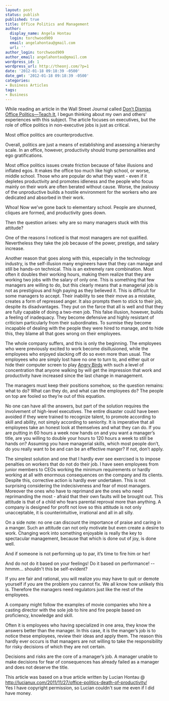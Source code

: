 ```yaml
---
layout: post
status: publish
published: true
title: Office Politics and Management
author:
  display_name: Angela Hontau
  login: torchwood909
  email: angelahontau@gmail.com
  url: ''
author_login: torchwood909
author_email: angelahontau@gmail.com
wordpress_id: 1
wordpress_url: http://theonj.com/?p=1
date: '2012-01-18 09:18:39 -0500'
date_gmt: '2012-01-18 09:18:39 -0500'
categories:
- Business Articles
tags:
- Business
---
```

<p style="text-align: center;">
<p>While reading an article in the Wall Street Journal called <a href="http://online.wsj.com/article/SB10001424053111904060604576570574190457198.html">Don’t Dismiss Office Politics—Teach It</a>, I begun thinking about my own and others’ experiences with this subject. The article focuses on executives, but the role of office politics in non-executive jobs is just as critical.</p>
<p>Most office politics are counterproductive.</p>
<p>Overall, politics are just a means of establishing and assessing a hierarchy scale. In an office, however, productivity should trump personalities and ego gratifications.</p>
<p>Most office politics issues create friction because of false illusions and inflated egos. It makes the office too much like high school, or worse, middle school. Those who are popular do what they want - even if it depletes productivity and promotes idleness and the people who focus mainly on their work are often berated without cause. Worse, the jealousy of the unproductive builds a hostile environment for the workers who are dedicated and absorbed in their work.</p>
<p>Whoa! Now we’ve gone back to elementary school. People are shunned, cliques are formed, and productivity goes down.</p>
<p>Then the question arises: why are so many managers stuck with this attitude?</p>
<p>One of the reasons I noticed is that most managers are not qualified. Nevertheless they take the job because of the power, prestige, and salary increase.</p>
<p>Another reason that goes along with this, especially in the technology industry, is the self-illusion many engineers have that they can manage and still be hands-on technical. This is an extremely rare combination. Most often it doubles their working hours, making them realize that they are working two jobs with the salary of only one. This is something that few managers are willing to do, but this clearly means that a managerial job is not as prestigious and high paying as they believed it. This is difficult for some managers to accept. Their inability to see their move as a mistake, creates a form of repressed anger. It also prompts them to stick to their job, despite its disadvantages. They put on the farce that all is well and that they are fully capable of doing a two-men job. This false illusion, however, builds a feeling of inadequacy. They become defensive and highly resistant of criticism particularly from their subordinates. To surmise they become incapable of dealing with the people they were hired to manage, and to hide this, they blame all that goes wrong on their employees.</p>
<p>The whole company suffers, and this is only the beginning. The employees who were previously excited to work become disillusioned, while the employees who enjoyed slacking off do so even more than usual. The employees who are simply lost have no one to turn to, and either quit or hide their computer screen to play <a href="http://chrome.angrybirds.com/">Angry Birds</a> with such a level of concentration that anyone walking by will get the impression that work and productivity have increased since the last change in management.</p>
<p>The managers must keep their positions somehow, so the question remains: what to do? What can they do, and what can the employees do? The people on top are fooled so they’re out of this equation.</p>
<p>No one can have all the answers, but part of the solution requires the involvement of high-level executives. The entire disaster could have been avoided if they were trained to recognize talent, to promote according to skill and ability, not simply according to seniority. It is imperative that all employees take an honest look at themselves and what they can do. If you are putting in 60 hours a week now hands on and you want a manager’s title, are you willing to double your hours to 120 hours a week to still be hands on? Assuming you have managerial skills, which most people don’t, do you really want to be and can be an effective manger? If not, don’t apply.</p>
<p>The simplest solution and one that I hardly ever see exercised is to impose penalties on workers that do not do their job. I have seen employees from junior members to CEOs working the minimum requirements or hardly working at all with enormous consequences on the company and its clients. Despite this, corrective action is hardly ever undertaken. This is not surprising considering the indecisiveness and fear of most managers. Moreover the ones who have to reprimand are the ones who need reprimanding the most - afraid that their own faults will be brought out. This attitude is that of a child who fears parental reproval more than anything. A company is designed for profit not love so this attitude is not only unacceptable, it is counterintuitive, irrational and all in all silly.</p>
<p>On a side note: no one can discount the importance of praise and caring in a manger. Such an attitude can not only motivate but even create a desire to work. Changing work into something enjoyable is really the key to spectacular management, because that which is done out of joy, is done well.</p>
<p>And if someone is not performing up to par, it’s time to fire him or her!</p>
<p>And do not do it based on your feelings! Do it based on performance! -- hmmm... shouldn't this be self-evident?</p>
<p>If you are fair and rational, you will realize you may have to quit or demote yourself if <em>you</em> are the problem you cannot fix. We all know how unlikely this is. Therefore the managers need regulators just like the rest of the employees.</p>
<p>A company might follow the examples of movie companies who hire a casting director with the sole job to hire and fire people based on proficiency, knowledge and skill.</p>
<p>Often it is employees who having specialized in one area, they know the answers better than the manager. In this case, it is the manger’s job is to notice these employees, review their ideas and apply them. The reason this hardly ever occurs is that managers are not willing to take the responsibility for risky decisions of which they are not certain.</p>
<p>Decisions and risks are the core of a manager’s job. A manager unable to make decisions for fear of consequences has already failed as a manager and does not deserve the title.</p>
<p>This article was based on a true article written by Lucian Hontau @ <a href="http://lucianux.com/2011/11/27/office-politics-death-of-productivity/">http://lucianux.com/2011/11/27/office-politics-death-of-productivity/</a><br />
Yes I have copyright permission, so Lucian couldn't sue me even if I did have money.</p>
